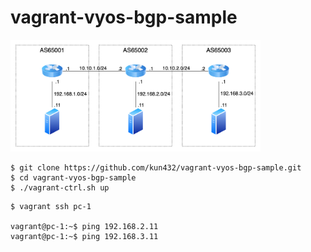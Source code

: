 # vagrant-vyos-bgp-sample

<img src="https://github.com/kun432/vagrant-vyos-bgp-sample/raw/main/vagrant-vyos-bgp-sample.png" width=400 />

```shell
$ git clone https://github.com/kun432/vagrant-vyos-bgp-sample.git
$ cd vagrant-vyos-bgp-sample
$ ./vagrant-ctrl.sh up
```

```shell
$ vagrant ssh pc-1

vagrant@pc-1:~$ ping 192.168.2.11
vagrant@pc-1:~$ ping 192.168.3.11
```